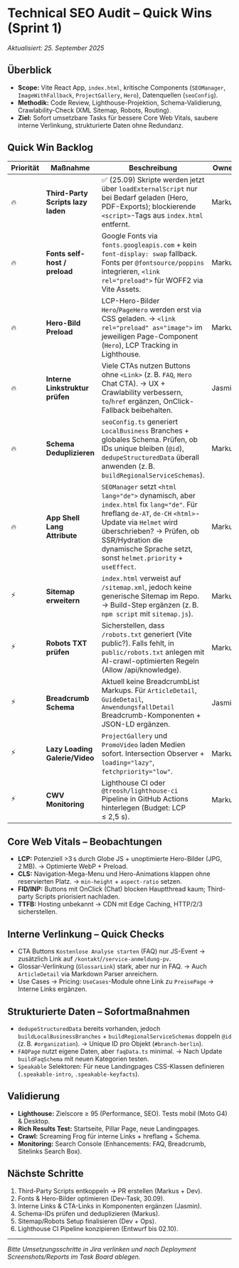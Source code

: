 # Technical SEO Audit – Quick Wins (Sprint 1)

_Aktualisiert: 25. September 2025_

## Überblick
- **Scope:** Vite React App, `index.html`, kritische Components (`SEOManager`, `ImageWithFallback`, `ProjectGallery`, `Hero`), Datenquellen (`seoConfig`).
- **Methodik:** Code Review, Lighthouse-Projektion, Schema-Validierung, Crawlability-Check (XML Sitemap, Robots, Routing).
- **Ziel:** Sofort umsetzbare Tasks für bessere Core Web Vitals, saubere interne Verlinkung, strukturierte Daten ohne Redundanz.

## Quick Win Backlog

| Priorität | Maßnahme | Beschreibung | Owner | Aufwand |
| --- | --- | --- | --- | --- |
| 🔥 | **Third-Party Scripts lazy laden** | ✅ (25.09) Skripte werden jetzt über `loadExternalScript` nur bei Bedarf geladen (Hero, PDF-Exports); blockierende `<script>`-Tags aus `index.html` entfernt. | Markus | 1 Tag (erledigt) |
| 🔥 | **Fonts self-host / preload** | Google Fonts via `fonts.googleapis.com` + kein `font-display: swap` fallback. Fonts per `@fontsource/poppins` integrieren, `<link rel="preload">` für WOFF2 via Vite Assets. | Markus | 0,5 Tag |
| 🔥 | **Hero-Bild Preload** | LCP-Hero-Bilder `Hero`/`PageHero` werden erst via CSS geladen. → `<link rel="preload" as="image">` im jeweiligen Page-Component (`Hero`), LCP Tracking in Lighthouse. | Markus | 0,5 Tag |
| 🔥 | **Interne Linkstruktur prüfen** | Viele CTAs nutzen Buttons ohne `<Link>` (z. B. `FAQ`, `Hero` Chat CTA). → UX + Crawlability verbessern, `to`/`href` ergänzen, OnClick-Fallback beibehalten. | Jasmin | 1 Tag |
| 🔥 | **Schema Deduplizieren** | `seoConfig.ts` generiert `LocalBusiness` Branches + globales Schema. Prüfen, ob IDs unique bleiben (`@id`), `dedupeStructuredData` überall anwenden (z. B. `buildRegionalServiceSchemas`). | Markus | 0,5 Tag |
| 🔥 | **App Shell Lang Attribute** | `SEOManager` setzt `<html lang="de">` dynamisch, aber `index.html` fix `lang="de"`. Für hreflang `de-AT`, `de-CH` `<html>`-Update via `Helmet` wird überschrieben? → Prüfen, ob SSR/Hydration die dynamische Sprache setzt, sonst `helmet.priority` + `useEffect`. | Markus | 0,5 Tag |
| ⚡ | **Sitemap erweitern** | `index.html` verweist auf `/sitemap.xml`, jedoch keine generische Sitemap im Repo. → Build-Step ergänzen (z. B. `npm script` mit `sitemap.js`). | Markus | 1 Tag |
| ⚡ | **Robots TXT prüfen** | Sicherstellen, dass `/robots.txt` generiert (Vite public?). Falls fehlt, in `public/robots.txt` anlegen mit AI-crawl-optimierten Regeln (Allow /api/knowledge). | Markus | 0,5 Tag |
| ⚡ | **Breadcrumb Schema** | Aktuell keine BreadcrumbList Markups. Für `ArticleDetail`, `GuideDetail`, `AnwendungsfallDetail` Breadcrumb-Komponenten + JSON-LD ergänzen. | Jasmin | 1 Tag |
| ⚡ | **Lazy Loading Galerie/Video** | `ProjectGallery` und `PromoVideo` laden Medien sofort. Intersection Observer + `loading="lazy"`, `fetchpriority="low"`. | Markus | 1 Tag |
| ⚡ | **CWV Monitoring** | Lighthouse CI oder `@treosh/lighthouse-ci` Pipeline in GitHub Actions hinterlegen (Budget: LCP ≤ 2,5 s). | Markus | 1,5 Tage |

## Core Web Vitals – Beobachtungen
- **LCP:** Potenziell >3 s durch Globe JS + unoptimierte Hero-Bilder (JPG, 2 MB). → Optimierte WebP + Preload.
- **CLS:** Navigation-Mega-Menu und Hero-Animations klappen ohne reservierten Platz. → `min-height` + `aspect-ratio` setzen.
- **FID/INP:** Buttons mit OnClick (Chat) blocken Hauptthread kaum; Third-party Scripts priorisiert nachladen.
- **TTFB:** Hosting unbekannt → CDN mit Edge Caching, HTTP/2/3 sicherstellen.

## Interne Verlinkung – Quick Checks
- CTA Buttons `Kostenlose Analyse starten` (FAQ) nur JS-Event → zusätzlich Link auf `/kontakt`/`/service-anmeldung-pv`.
- Glossar-Verlinkung (`GlossarLink`) stark, aber nur in FAQ. → Auch `ArticleDetail` via Markdown Parser anreichern.
- Use Cases → Pricing: `UseCases`-Module ohne Link zu `PreisePage` → Interne Links ergänzen.

## Strukturierte Daten – Sofortmaßnahmen
- `dedupeStructuredData` bereits vorhanden, jedoch `buildLocalBusinessBranches` + `buildRegionalServiceSchemas` doppeln `@id` (z. B. `#organization`). → Unique ID pro Objekt (`#branch-berlin`).
- `FAQPage` nutzt eigene Daten, aber `faqData.ts` minimal. → Nach Update `buildFaqSchema` mit neuen Kategorien testen.
- `Speakable` Selektoren: Für neue Landingpages CSS-Klassen definieren (`.speakable-intro`, `.speakable-keyfacts`).

## Validierung
- **Lighthouse:** Zielscore ≥ 95 (Performance, SEO). Tests mobil (Moto G4) & Desktop.
- **Rich Results Test:** Startseite, Pillar Page, neue Landingpages.
- **Crawl:** Screaming Frog für interne Links + hreflang + Schema.
- **Monitoring:** Search Console (Enhancements: FAQ, Breadcrumb, Sitelinks Search Box).

## Nächste Schritte
1. Third-Party Scripts entkoppeln → PR erstellen (Markus + Dev).  
2. Fonts & Hero-Bilder optimieren (Dev-Task, 30.09).  
3. Interne Links & CTA-Links in Komponenten ergänzen (Jasmin).  
4. Schema-IDs prüfen und deduplizieren (Markus).  
5. Sitemap/Robots Setup finalisieren (Dev + Ops).  
6. Lighthouse CI Pipeline konzipieren (Entwurf bis 02.10).

---
_Bitte Umsetzungsschritte in Jira verlinken und nach Deployment Screenshots/Reports im Task Board ablegen._
